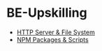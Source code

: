 # BE-Upskilling

- [HTTP Server & File System](https://github.com/JoaoNacho-SG/BE-Upskilling/tree/http)
- [NPM Packages & Scripts](https://github.com/JoaoNacho-SG/BE-Upskilling/tree/npm)
